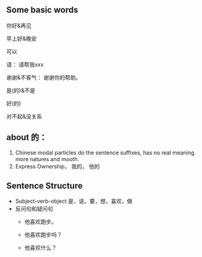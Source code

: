 ## Some basic words

你好&再见

早上好&晚安

可以

请： 请帮我xxx

谢谢&不客气： 谢谢你的帮助。

是(的)&不是

好(的)

对不起&没关系


## about 的：

1.  Chinese modal particles do the sentence suffixes, has no real meaning. more natures and mooth.
2.  Express Ownership，  我的， 他的


## Sentence Structure
- Subject-verb-object
是，说，要，想，喜欢，做
-  反问句和疑问句
	- 他喜欢跑步。
	
	- 他喜欢跑步吗？
	- 他喜欢什么？


